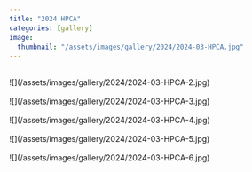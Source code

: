 ```yaml
---
title: "2024 HPCA"
categories: [gallery]
image:
  thumbnail: "/assets/images/gallery/2024/2024-03-HPCA.jpg"
---
```

<br>
![](/assets/images/gallery/2024/2024-03-HPCA-2.jpg)<br><br>
![](/assets/images/gallery/2024/2024-03-HPCA-3.jpg)<br><br>
![](/assets/images/gallery/2024/2024-03-HPCA-4.jpg)<br><br>
![](/assets/images/gallery/2024/2024-03-HPCA-5.jpg)<br><br>
![](/assets/images/gallery/2024/2024-03-HPCA-6.jpg)<br><br>